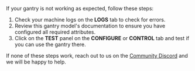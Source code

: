If your gantry is not working as expected, follow these steps:

1. Check your machine logs on the **LOGS** tab to check for errors.
2. Review this gantry model's documentation to ensure you have configured all required attributes.
3. Click on the **TEST** panel on the **CONFIGURE** or **CONTROL** tab and test if you can use the gantry there.

If none of these steps work, reach out to us on the [Community Discord](https://discord.gg/viam) and we will be happy to help.